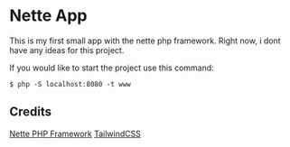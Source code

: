 # Nette App

This is my first small app with the nette php framework. Right now, i dont have any ideas for this project.

If you would like to start the project use this command:

    $ php -S localhost:8080 -t www

## Credits
[Nette PHP Framework](https://nette.org/)
[TailwindCSS](https://tailwindcss.com/)